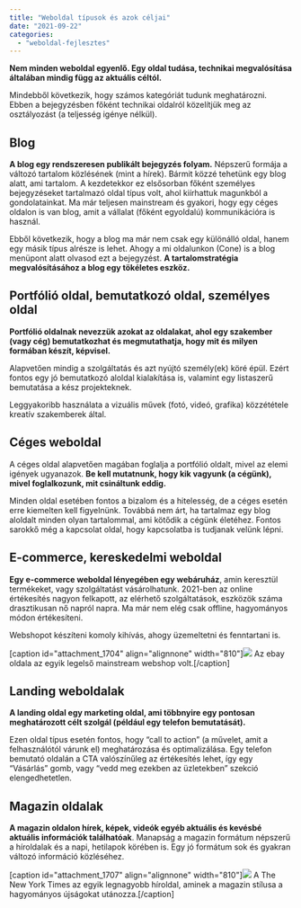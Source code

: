 ```yaml
---
title: "Weboldal típusok és azok céljai"
date: "2021-09-22"
categories: 
  - "weboldal-fejlesztes"
---
```


**Nem minden weboldal egyenlő. Egy oldal tudása, technikai megvalósítása általában mindig függ az aktuális céltól.**

Mindebből következik, hogy számos kategóriát tudunk meghatározni. Ebben a bejegyzésben főként technikai oldalról közelítjük meg az osztályozást (a teljesség igénye nélkül).

## Blog

**A blog egy rendszeresen publikált bejegyzés folyam.** Népszerű formája a változó tartalom közlésének (mint a hírek). Bármit közzé tehetünk egy blog alatt, ami tartalom. A kezdetekkor ez elsősorban főként személyes bejegyzéseket tartalmazó oldal típus volt, ahol kiírhattuk magunkból a gondolatainkat. Ma már teljesen mainstream és gyakori, hogy egy céges oldalon is van blog, amit a vállalat (főként egyoldalú) kommunikációra is használ.

Ebből következik, hogy a blog ma már nem csak egy különálló oldal, hanem egy másik típus alrésze is lehet. Ahogy a mi oldalunkon (Cone) is a blog menüpont alatt olvasod ezt a bejegyzést. **A tartalomstratégia megvalósításához a blog egy tökéletes eszköz.**

## Portfólió oldal, bemutatkozó oldal, személyes oldal

**Portfólió oldalnak nevezzük azokat az oldalakat, ahol egy szakember (vagy cég) bemutatkozhat és megmutathatja, hogy mit és milyen formában készít, képvisel.**

Alapvetően mindig a szolgáltatás és azt nyújtó személy(ek) köré épül. Ezért fontos egy jó bemutatkozó aloldal kialakítása is, valamint egy listaszerű bemutatása a kész projekteknek.

Leggyakoribb használata a vizuális művek (fotó, videó, grafika) közzététele kreatív szakemberek által.

## Céges weboldal

A céges oldal alapvetően magában foglalja a portfólió oldalt, mivel az elemi igények ugyanazok. **Be kell mutatnunk, hogy kik vagyunk (a cégünk), mivel foglalkozunk, mit csináltunk eddig.**

Minden oldal esetében fontos a bizalom és a hitelesség, de a céges esetén erre kiemelten kell figyelnünk. Továbbá nem árt, ha tartalmaz egy blog aloldalt minden olyan tartalommal, ami kötődik a cégünk életéhez. Fontos sarokkő még a kapcsolat oldal, hogy kapcsolatba is tudjanak velünk lépni.

## E-commerce, kereskedelmi weboldal

**Egy e-commerce weboldal lényegében egy webáruház**, amin keresztül termékeket, vagy szolgáltatást vásárolhatunk. 2021-ben az online értékesítés nagyon felkapott, az elérhető szolgáltatások, eszközök száma drasztikusan nő napról napra. Ma már nem elég csak offline, hagyományos módon értékesíteni.

Webshopot készíteni komoly kihívás, ahogy üzemeltetni és fenntartani is.

\[caption id="attachment\_1704" align="alignnone" width="810"\]![](images/e-commerce-pelda-ebay-1024x561.png) Az ebay oldala az egyik legelső mainstream webshop volt.\[/caption\]

## Landing weboldalak

**A landing oldal egy marketing oldal, ami többnyire egy pontosan meghatározott célt szolgál (például egy telefon bemutatását).**

Ezen oldal típus esetén fontos, hogy “call to action” (a művelet, amit a felhasználótól várunk el) meghatározása és optimalizálása. Egy telefon bemutató oldalán a CTA valószínűleg az értékesítés lehet, így egy “Vásárlás” gomb, vagy “vedd meg ezekben az üzletekben” szekció elengedhetetlen.

## Magazin oldalak

**A magazin oldalon hírek, képek, videók egyéb aktuális és kevésbé aktuális információk találhatóak**. Manapság a magazin formátum népszerű a híroldalak és a napi, hetilapok körében is. Egy jó formátum sok és gyakran változó információ közléséhez.

\[caption id="attachment\_1707" align="alignnone" width="810"\]![](images/magazine-pelda-the-new-york-times-1024x553.png) A The New York Times az egyik legnagyobb híroldal, aminek a magazin stílusa a hagyományos újságokat utánozza.\[/caption\]
